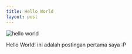 ```yaml
---
title: Hello World
layout: post
---
```


<img class="gambar" alt="hello world" src="https://lh5.googleusercontent.com/-Nsty-2IB5As/Ti2lf2sArzI/AAAAAAAAAJM/S9a6OlwTvTg/hello%252520world.png"/>
<p>Hello World! ini adalah postingan pertama saya :P</p>